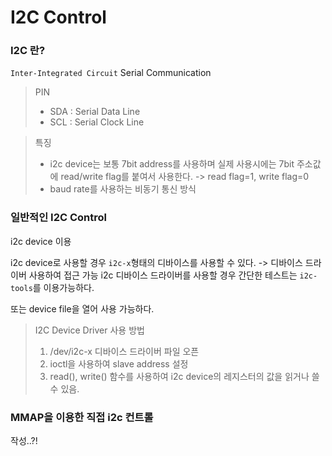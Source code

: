 # I2C Control

### I2C 란?

`Inter-Integrated Circuit`
 Serial Communication 

> PIN
>
> * SDA : Serial Data Line
> * SCL : Serial Clock Line

> 특징
>
> * i2c device는 보통 7bit address를 사용하며 실제 사용시에는 7bit 주소값에  read/write flag를 붙여서 사용한다.
>   -> read flag=1, write flag=0
> * baud rate를 사용하는 비동기 통신 방식



### 일반적인 I2C Control

i2c device 이용

i2c device로 사용할 경우 `i2c-x`형태의 디바이스를 사용할 수 있다. -> 디바이스 드라이버 사용하여 접근 가능
i2c 디바이스 드라이버를 사용할 경우 간단한 테스트는 `i2c-tools`를 이용가능하다.

또는 device file을 열어 사용 가능하다.

> I2C Device Driver 사용 방법
>
> 1. /dev/i2c-x 디바이스 드라이버 파일 오픈
> 2. ioctl을 사용하여 slave address 설정
> 3. read(), write() 함수를 사용하여 i2c device의 레지스터의 값을 읽거나 쓸 수 있음.



### MMAP을 이용한 직접 i2c 컨트롤

작성..?!